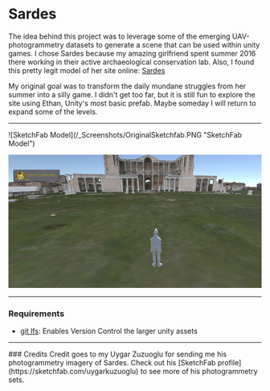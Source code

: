 # Sardes
The idea behind this project was to leverage some of the emerging UAV-photogrammetry datasets to generate a scene that can be used within unity games. I chose Sardes because my amazing girlfriend spent summer 2016 there working in their active archaeological conservation lab. Also, I found this pretty legit model of her site online: [Sardes](https://sketchfab.com/models/b5cb981266de442085f8b697c9a2922c)

My original goal was to transform the daily mundane struggles from her summer into a silly game. I didn't get too far, but it is still fun to explore the site using Ethan, Unity's most basic prefab. Maybe someday I will return to expand some of the levels. 

<hr>
![SketchFab Model](/_Screenshots/OriginalSketchfab.PNG "SketchFab Model")

![In-Game Screenshot](/_Screenshots/InGame.PNG "In-Game Screenshot")
<hr>

### Requirements
* [git lfs](https://git-lfs.github.com/): Enables Version Control the larger unity assets
<hr>
### Credits
Credit goes to my Uygar Zuzuoglu for sending me his photogrammetry imagery of Sardes. Check out his [SketchFab profile](https://sketchfab.com/uygarkuzuoglu) to see more of his photogrammetry sets.

